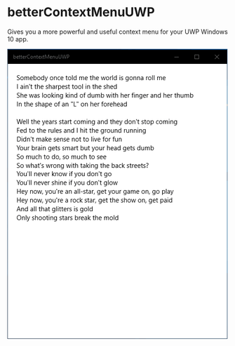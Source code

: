 # betterContextMenuUWP
Gives you a more powerful and useful context menu for your UWP Windows 10 app.

![alt-text](betterContextMenu.gif)
